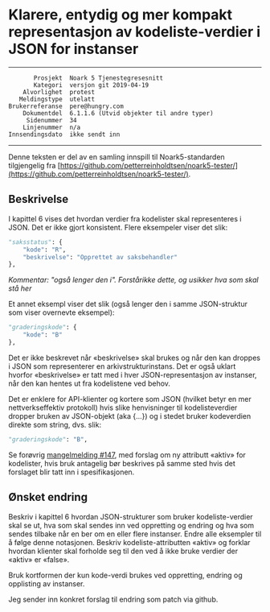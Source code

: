 Klarere, entydig og mer kompakt representasjon av kodeliste-verdier i JSON for instanser
========================================================================================

 ------------------  ---------------------------------
           Prosjekt  Noark 5 Tjenestegresesnitt
           Kategori  versjon git 2019-04-19
        Alvorlighet  protest
       Meldingstype  utelatt
    Brukerreferanse  pere@hungry.com
        Dokumentdel  6.1.1.6 (Utvid objekter til andre typer)
         Sidenummer  34
        Linjenummer  n/a
    Innsendingsdato  ikke sendt inn
 ------------------  ---------------------------------

Denne teksten er del av en samling innspill til Noark5-standarden
tilgjengelig fra
[https://github.com/petterreinholdtsen/noark5-tester/](https://github.com/petterreinholdtsen/noark5-tester/).

Beskrivelse
-----------

I kapittel 6 vises det hvordan verdier fra kodelister skal
representeres i JSON.  Det er ikke gjort konsistent.  Flere eksempeler 
viser det slik:

```Python
"saksstatus": {
    "kode": "R",
    "beskrivelse": "Opprettet av saksbehandler"
},
```
*Kommentar: "også lenger den i". Forstårikke dette, og usikker hva som
skal stå her*

Et annet eksempl viser det slik (også lenger den i samme JSON-struktur
som viser overnevte eksempel):

```Python
"graderingskode": {
    "kode": "B"
},
```

Det er ikke beskrevet når «beskrivelse» skal brukes og når den kan
droppes i JSON som representerer en arkivstrukturinstans.  Det er også
uklart hvorfor «beskrivelse» er tatt med i hver JSON-representasjon av
instanser, når den kan hentes ut fra kodelistene ved behov.

Det er enklere for API-klienter og kortere som JSON (hvilket betyr en
mer nettverkseffektiv protokoll) hvis slike henvisninger til
kodelisteverdier dropper bruken av JSON-objekt (aka {...}) og i stedet
bruker kodeverdien direkte som string, dvs. slik:

```Python
"graderingskode": "B",
```

Se forøvrig [mangelmelding
#147](https://github.com/arkivverket/noark5-tjenestegrensesnitt-standard/issues/147),
med forslag om ny attributt «aktiv» for kodelister, hvis bruk
antagelig bør beskrives på samme sted hvis det forslaget blir tatt inn
i spesifikasjonen.

Ønsket endring
--------------

Beskriv i kapittel 6 hvordan JSON-strukturer som bruker
kodeliste-verdier skal se ut, hva som skal sendes inn ved oppretting
og endring og hva som sendes tilbake når en ber om en eller flere
instanser.  Endre alle eksempler til å følge denne notasjonen.
Beskriv kodeliste-attributten «aktiv» og forklar hvordan klienter skal
forholde seg til den ved å ikke bruke verdier der «aktiv» er «false».

Bruk kortformen der kun kode-verdi brukes ved oppretting, endring og
opplisting av instanser.

Jeg sender inn konkret forslag til endring som patch via github.
